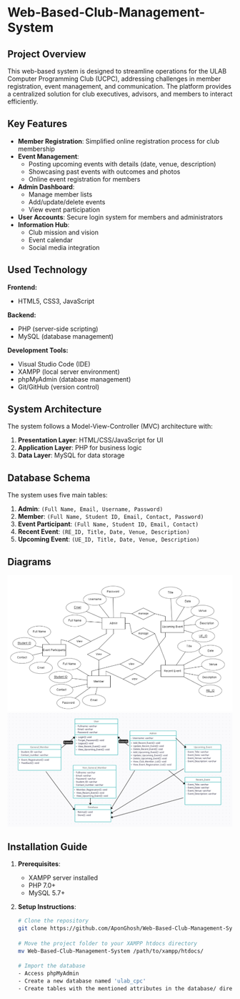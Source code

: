 # Web-Based-Club-Management-System


## Project Overview

This web-based system is designed to streamline operations for the ULAB Computer Programming Club (UCPC), addressing challenges in member registration, event management, and communication. The platform provides a centralized solution for club executives, advisors, and members to interact efficiently.

## Key Features

- **Member Registration**: Simplified online registration process for club membership
- **Event Management**: 
  - Posting upcoming events with details (date, venue, description)
  - Showcasing past events with outcomes and photos
  - Online event registration for members
- **Admin Dashboard**: 
  - Manage member lists
  - Add/update/delete events
  - View event participation
- **User Accounts**: Secure login system for members and administrators
- **Information Hub**: 
  - Club mission and vision
  - Event calendar
  - Social media integration

## Used Technology

**Frontend:**
- HTML5, CSS3, JavaScript
  
**Backend:**
- PHP (server-side scripting)
- MySQL (database management)

**Development Tools:**
- Visual Studio Code (IDE)
- XAMPP (local server environment)
- phpMyAdmin (database management)
- Git/GitHub (version control)

## System Architecture

The system follows a Model-View-Controller (MVC) architecture with:

1. **Presentation Layer**: HTML/CSS/JavaScript for UI
2. **Application Layer**: PHP for business logic
3. **Data Layer**: MySQL for data storage

## Database Schema

The system uses five main tables:

1. **Admin**: `(Full Name, Email, Username, Password)`
2. **Member**: `(Full Name, Student ID, Email, Contact, Password)`
3. **Event Participant**: `(Full Name, Student ID, Email, Contact)`
4. **Recent Event**: `(RE_ID, Title, Date, Venue, Description)`
5. **Upcoming Event**: `(UE_ID, Title, Date, Venue, Description)`

## Diagrams
![ER-Diagram](https://github.com/AponGhosh/Web-Based-Club-Management-System/blob/main/ER-Diagram.png)
![UML-Class-Diagram](https://github.com/AponGhosh/Web-Based-Club-Management-System/blob/main/UML-Class-Diagram.png)

## Installation Guide

1. **Prerequisites**:
   - XAMPP server installed
   - PHP 7.0+ 
   - MySQL 5.7+

2. **Setup Instructions**:
   ```bash
   # Clone the repository
   git clone https://github.com/AponGhosh/Web-Based-Club-Management-System.git
   
   # Move the project folder to your XAMPP htdocs directory
   mv Web-Based-Club-Management-System /path/to/xampp/htdocs/
   
   # Import the database
   - Access phpMyAdmin
   - Create a new database named 'ulab_cpc'
   - Create tables with the mentioned attributes in the database/ directory
   
